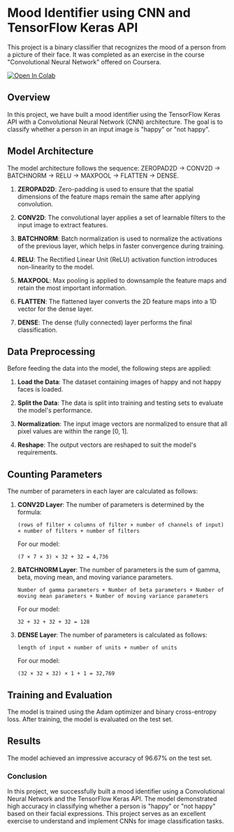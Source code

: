 # Mood Identifier using CNN and TensorFlow Keras API

This project is a binary classifier that recognizes the mood of a person from a picture of their face. It was completed as an exercise in the course "Convolutional Neural Network" offered on Coursera.

[![Open In Colab](https://colab.research.google.com/assets/colab-badge.svg)]([https://colab.research.google.com/github/Mohammed-khair/AI_Game_Jam_EXPAND/blob/master/Convolutional_neural_network_from_scratch.ipynb](https://colab.research.google.com/drive/1E9-tLzEpsUB35jhlOuCQmVfp0L49P5HN#scrollTo=WSX-FoiLPkvS))

## Overview

In this project, we have built a mood identifier using the TensorFlow Keras API with a Convolutional Neural Network (CNN) architecture. The goal is to classify whether a person in an input image is "happy" or "not happy".

## Model Architecture

The model architecture follows the sequence: ZEROPAD2D -> CONV2D -> BATCHNORM -> RELU -> MAXPOOL -> FLATTEN -> DENSE.

1. **ZEROPAD2D**: Zero-padding is used to ensure that the spatial dimensions of the feature maps remain the same after applying convolution.

2. **CONV2D**: The convolutional layer applies a set of learnable filters to the input image to extract features.

3. **BATCHNORM**: Batch normalization is used to normalize the activations of the previous layer, which helps in faster convergence during training.

4. **RELU**: The Rectified Linear Unit (ReLU) activation function introduces non-linearity to the model.

5. **MAXPOOL**: Max pooling is applied to downsample the feature maps and retain the most important information.

6. **FLATTEN**: The flattened layer converts the 2D feature maps into a 1D vector for the dense layer.

7. **DENSE**: The dense (fully connected) layer performs the final classification.

## Data Preprocessing

Before feeding the data into the model, the following steps are applied:

1. **Load the Data**: The dataset containing images of happy and not happy faces is loaded.

2. **Split the Data**: The data is split into training and testing sets to evaluate the model's performance.

3. **Normalization**: The input image vectors are normalized to ensure that all pixel values are within the range [0, 1].

4. **Reshape**: The output vectors are reshaped to suit the model's requirements.

## Counting Parameters

The number of parameters in each layer are calculated as follows:

1. **CONV2D Layer**: The number of parameters is determined by the formula:
   ```
   (rows of filter × columns of filter × number of channels of input) × number of filters + number of filters
   ```
   For our model:
   ```
   (7 × 7 × 3) × 32 + 32 = 4,736
   ```

2. **BATCHNORM Layer**: The number of parameters is the sum of gamma, beta, moving mean, and moving variance parameters.
   ```
   Number of gamma parameters + Number of beta parameters + Number of moving mean parameters + Number of moving variance parameters
   ```
   For our model:
   ```
   32 + 32 + 32 + 32 = 128
   ```

3. **DENSE Layer**: The number of parameters is calculated as follows:
   ```
   length of input × number of units + number of units
   ```
   For our model:
   ```
   (32 × 32 × 32) × 1 + 1 = 32,769
   ```

## Training and Evaluation

The model is trained using the Adam optimizer and binary cross-entropy loss. After training, the model is evaluated on the test set.

## Results

The model achieved an impressive accuracy of 96.67% on the test set.

### Conclusion

In this project, we successfully built a mood identifier using a Convolutional Neural Network and the TensorFlow Keras API. The model demonstrated high accuracy in classifying whether a person is "happy" or "not happy" based on their facial expressions. This project serves as an excellent exercise to understand and implement CNNs for image classification tasks. 
